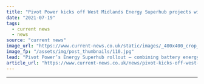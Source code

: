 ```yaml
---
title: "Pivot Power kicks off West Midlands Energy Superhub projects with Wärtsilä partnership"
date: "2021-07-19"
tags: 
  - current news
  - news
source: "current news"
image_url: "https://www.current-news.co.uk/static/images/_400x400_crop_center-center/Kemsley-battery-EDF-Pivot-Power.jpg"
image_fp: "/assets/img/post_thumbnails/110.jpg"
lead: "Pivot Power’s Energy Superhub rollout – combining battery energy storage and electric vehicle (EV) charging – is moving ahead with plans in place for two sites in the West Midlands."
article_url: "https://www.current-news.co.uk/news/pivot-kicks-off-west-midlands-energy-superhubs-development-with-wärtsilä-partnership?utm_source=rss-feeds&utm_medium=rss&utm_campaign=rss"
---
```


---
